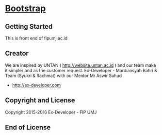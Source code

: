 # [Bootstrap](http://getbootstrap.com)

## Getting Started

This is front end of fipumj.ac.id

## Creator

We are inspired by UNTAN ( http://website.untan.ac.id ) and our team make it simpler and as the customer request.
Ex-Developer - Mardiansyah Bahri & Team (Syukri & Rachmat) with our Mentor Mr Aswir Suhud

* http://ex-developer.com


## Copyright and License

Copyright 2015-2016 Ex-Developer - FIP UMJ

## End of License